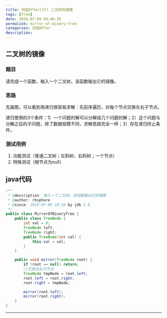 ```yaml
---
title: 剑指Offer(27) 二叉树的镜像
tags: [Tree]
date: 2019-07-09 09:46:35
permalink: mirror-of-binary-tree
categories: 剑指Offer
description:
---
```

<p class="description"></p>


<!-- more -->

## 二叉树的镜像

### 题目
请完成一个函数，输入一个二叉树，该函数输出它的镜像。

### 思路

先画图，可以看到用递归很容易求解：先前序遍历，对每个节点交换左右子节点。

递归使用的3个条件：1）一个问题的解可以分解成几个问题的解；2）这个问题与分解之后的子问题，除了数据规模不同，求解思路完全一样；3）存在递归终止条件。

### 测试用例
1. 功能测试（普通二叉树；左斜树、右斜树；一个节点）
2. 特殊测试（根节点为null）

## java代码

```java
/**
 * @description: 输入一个二叉树，该函数输出它的镜像
 * @author: rhsphere
 * @since: 2019-07-09 10:16 by jdk 1.8
 */
public class MirrorOfBinaryTree {
    public class TreeNode {
        int val = 0;
        TreeNode left;
        TreeNode right;
        public TreeNode(int val) {
            this.val = val;
        }
    }

    public void mirror(TreeNode root) {
        if (root == null) return;
        //交换左右子节点
        TreeNode tmpNode = root.left;
        root.left = root.right;
        root.right = tmpNode;

        mirror(root.left);
        mirror(root.right);
    }
}
```


<hr />